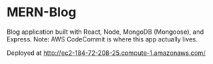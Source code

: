 # MERN-Blog
Blog application built with React, Node, MongoDB (Mongoose), and Express.
Note: AWS CodeCommit is where this app actually lives.

Deployed at http://ec2-184-72-208-25.compute-1.amazonaws.com/
